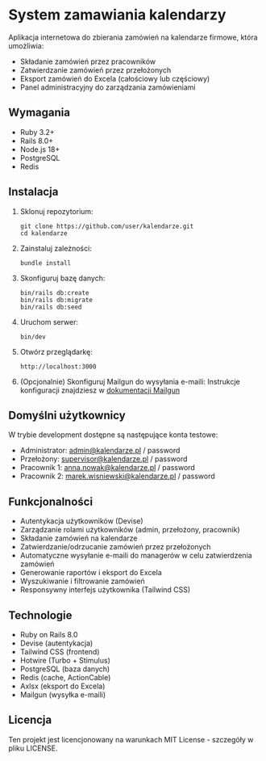 # System zamawiania kalendarzy

Aplikacja internetowa do zbierania zamówień na kalendarze firmowe, która umożliwia:

- Składanie zamówień przez pracowników
- Zatwierdzanie zamówień przez przełożonych
- Eksport zamówień do Excela (całościowy lub częściowy)
- Panel administracyjny do zarządzania zamówieniami

## Wymagania

- Ruby 3.2+
- Rails 8.0+
- Node.js 18+
- PostgreSQL
- Redis

## Instalacja

1. Sklonuj repozytorium:
   ```
   git clone https://github.com/user/kalendarze.git
   cd kalendarze
   ```

2. Zainstaluj zależności:
   ```
   bundle install
   ```

3. Skonfiguruj bazę danych:
   ```
   bin/rails db:create
   bin/rails db:migrate
   bin/rails db:seed
   ```

4. Uruchom serwer:
   ```
   bin/dev
   ```

5. Otwórz przeglądarkę:
   ```
   http://localhost:3000
   ```

6. (Opcjonalnie) Skonfiguruj Mailgun do wysyłania e-maili:
   Instrukcje konfiguracji znajdziesz w [dokumentacji Mailgun](doc/MAILGUN_SETUP.md)

## Domyślni użytkownicy

W trybie development dostępne są następujące konta testowe:

- Administrator: admin@kalendarze.pl / password
- Przełożony: supervisor@kalendarze.pl / password
- Pracownik 1: anna.nowak@kalendarze.pl / password
- Pracownik 2: marek.wisniewski@kalendarze.pl / password

## Funkcjonalności

- Autentykacja użytkowników (Devise)
- Zarządzanie rolami użytkowników (admin, przełożony, pracownik)
- Składanie zamówień na kalendarze
- Zatwierdzanie/odrzucanie zamówień przez przełożonych
- Automatyczne wysyłanie e-maili do managerów w celu zatwierdzenia zamówień
- Generowanie raportów i eksport do Excela
- Wyszukiwanie i filtrowanie zamówień
- Responsywny interfejs użytkownika (Tailwind CSS)

## Technologie

- Ruby on Rails 8.0
- Devise (autentykacja)
- Tailwind CSS (frontend)
- Hotwire (Turbo + Stimulus)
- PostgreSQL (baza danych)
- Redis (cache, ActionCable)
- Axlsx (eksport do Excela)
- Mailgun (wysyłka e-maili)

## Licencja

Ten projekt jest licencjonowany na warunkach MIT License - szczegóły w pliku LICENSE.